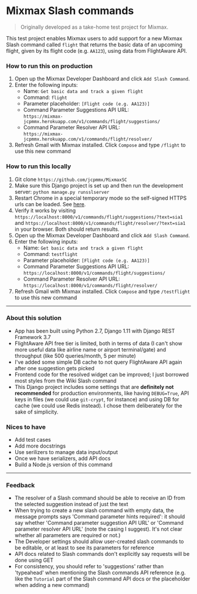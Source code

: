 # Mixmax Slash commands
> Originally developed as a take-home test project for Mixmax.

This test project enables Mixmax users to add support for a new Mixmax Slash command called `flight` that returns the
basic data of an upcoming flight, given by its flight code (e.g. `AA123`), using data from FlightAware API.

### How to run this on production
1. Open up the Mixmax Developer Dashboard and click `Add Slash Command`.
2. Enter the following inputs:
    - Name: `Get basic data and track a given flight`
    - Command: `flight`
    - Parameter placeholder: `[Flight code (e.g. AA123)]`
    - Command Parameter Suggestions API URL:  
`https://mixmax-jcpmmx.herokuapp.com/v1/commands/flight/suggestions/`
    - Command Parameter Resolver API URL:  
`https://mixmax-jcpmmx.herokuapp.com/v1/commands/flight/resolver/`
3. Refresh Gmail with Mixmax installed. Click `Compose` and type `/flight` to use this new command

### How to run this locally
1. Git clone `https://github.com/jcpmmx/MixmaxSC`
2. Make sure this Django project is set up and then run the development server: `python manage.py runsslserver`
3. Restart Chrome in a special temporary mode so the self-signed HTTPS urls can be loaded. See [here](https://developer.mixmax.com/docs/integration-api-appendix#local-development-error-neterr_insecure_response).
4. Verify it works by visiting `https://localhost:8000/v1/commands/flight/suggestions/?text=sia1` and `https://localhost:8000/v1/commands/flight/resolver/?text=sia1` in your browser. Both should return results.
5. Open up the Mixmax Developer Dashboard and click `Add Slash Command`.
6. Enter the following inputs:
    - Name: `Get basic data and track a given flight`
    - Command: `testflight`
    - Parameter placeholder: `[Flight code (e.g. AA123)]`
    - Command Parameter Suggestions API URL:  
`https://localhost:8000/v1/commands/flight/suggestions/`
    - Command Parameter Resolver API URL:  
`https://localhost:8000/v1/commands/flight/resolver/`
7. Refresh Gmail with Mixmax installed. Click `Compose` and type `/testflight` to use this new command

---

### About this solution
- App has been built using Python 2.7, Django 1.11 with Django REST Framework 3.7
- FlightAware API free tier is limited, both in terms of data (I can't show more useful data like airline name or airport terminal/gate) and throughput (like 500 queries/month, 5 per minute)
- I've added some simple DB cache to not query FlightAware API again after one suggestion gets picked
- Frontend code for the resolved widget can be improved; I just borrowed most styles from the Wiki Slash command
- This Django project includes some settings that are **definitely not recommended** for production environments, like having `DEBUG=True`, API keys in files (we could use `git-crypt`, for instance) and using DB for cache (we could use Redis instead). I chose them deliberately for the sake of simplicity.

### Nices to have
- Add test cases
- Add more docstrings
- Use serilizers to manage data input/output
- Once we have serializers, add API docs
- Build a Node.js version of this command

---

### Feedback
- The resolver of a Slash command should be able to receive an ID from the selected suggestion instead of just the text
- When trying to create a new slash command with empty data, the message prompts says 'Command parameter hints
required': it should say whether 'Command parameter suggestion API URL' or 'Command parameter resolver API URL' (note
the casing I suggest). It's not clear whether all parameters are required or not.)
- The Developer settings should allow user-created slash commands to be editable, or at least to see its parameters for
reference
- API docs related to Slash commands don't explicitly say requests will be done using GET
- For consistency, you should refer to 'suggestions' rather than 'typeahead' when mentioning the Slash commands API
reference (e.g. like the `Tutorial` part of the Slash command API docs or the placeholder when adding a new command)
